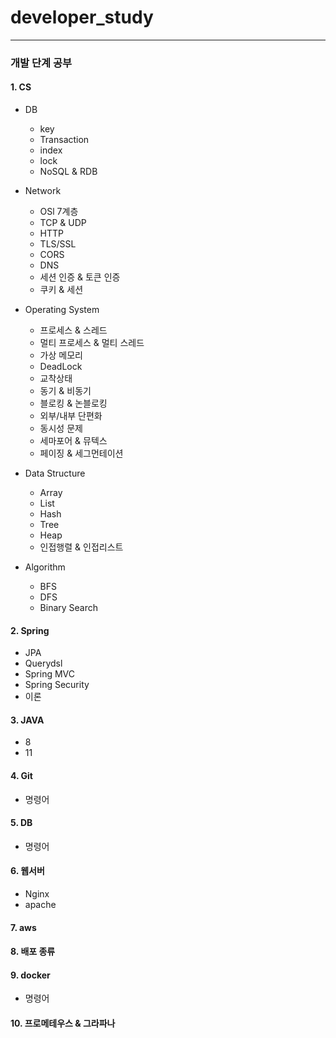 # developer_study
----
### 개발 단계 공부

#### 1. CS
+ DB
  - key
  - Transaction
  - index
  - lock
  - NoSQL & RDB
 
    
+ Network
    - OSl 7계층
    - TCP & UDP
    - HTTP
    - TLS/SSL
    - CORS
    - DNS
    - 세션 인증 & 토큰 인증
    - 쿠키 & 세션
 
      
+ Operating System
    - 프로세스 & 스레드
    - 멀티 프로세스 & 멀티 스레드
    - 가상 메모리
    - DeadLock
    - 교착상태
    - 동기 & 비동기
    - 블로킹 & 논블로킹
    - 외부/내부 단편화
    - 동시성 문제
    - 세마포어 & 뮤텍스
    - 페이징 & 세그먼테이션
 
      
+ Data Structure
    - Array
    - List
    - Hash
    - Tree
    - Heap
    - 인접행렬 & 인접리스트

+ Algorithm
    - BFS
    - DFS
    - Binary Search
      

#### 2. Spring
  - JPA
  - Querydsl
  - Spring MVC
  - Spring Security
  - 이론
      

#### 3. JAVA
  - 8
  - 11
      

#### 4. Git
  - 명령어
      
      
#### 5. DB
  - 명령어
      

#### 6. 웹서버
  - Nginx
  - apache


#### 7. aws


#### 8. 배포 종류

#### 9. docker 
  - 명령어

#### 10. 프로메테우스 & 그라파나


  
  
